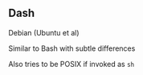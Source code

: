 ## Dash

Debian (Ubuntu et al)

Similar to Bash with subtle differences

Also tries to be POSIX if invoked as `sh`
